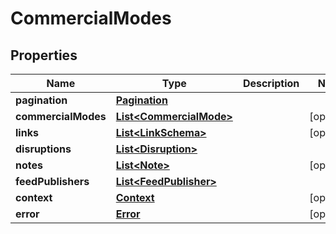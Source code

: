 
# CommercialModes

## Properties
Name | Type | Description | Notes
------------ | ------------- | ------------- | -------------
**pagination** | [**Pagination**](Pagination.md) |  | 
**commercialModes** | [**List&lt;CommercialMode&gt;**](CommercialMode.md) |  |  [optional]
**links** | [**List&lt;LinkSchema&gt;**](LinkSchema.md) |  |  [optional]
**disruptions** | [**List&lt;Disruption&gt;**](Disruption.md) |  | 
**notes** | [**List&lt;Note&gt;**](Note.md) |  |  [optional]
**feedPublishers** | [**List&lt;FeedPublisher&gt;**](FeedPublisher.md) |  | 
**context** | [**Context**](Context.md) |  |  [optional]
**error** | [**Error**](Error.md) |  |  [optional]



